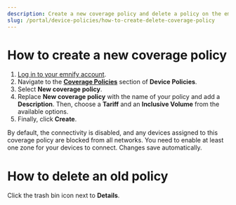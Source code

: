 ```yaml
---
description: Create a new coverage policy and delete a policy on the emnify Portal
slug: /portal/device-policies/how-to-create-delete-coverage-policy
---
```


# How to create a new coverage policy

1. [Log in to your emnify account](https://portal.emnify.com/sign).
2. Navigate to the [**Coverage Policies**](https://portal.emnify.com/device-policies#coverage-policies) section of **Device Policies**.
3. Select **New coverage policy**.
4. Replace **New coverage policy** with the name of your policy and add a **Description**.
   Then, choose a **Tariff** and an **Inclusive Volume** from the available options.
5. Finally, click **Create**.

By default, the connectivity is disabled, and any devices assigned to this coverage policy are blocked from all networks.
You need to enable at least one zone for your devices to connect.
Changes save automatically.


# How to delete an old policy

Click the trash bin icon next to **Details**.
